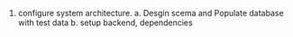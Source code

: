 1. configure system architecture. 
    a. Desgin scema and Populate database with test data
    b. setup backend, dependencies
